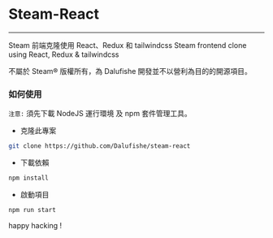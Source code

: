 # Steam-React

---

Steam 前端克隆使用 React、Redux 和 tailwindcss
Steam frontend clone using React, Redux & tailwindcss

不屬於 Steam® 版權所有，為 Dalufishe 開發並不以營利為目的的開源項目。

### 如何使用

`注意:` 須先下載 NodeJS 運行環境 及 npm 套件管理工具。

- 克隆此專案

```bash
git clone https://github.com/Dalufishe/steam-react
```

- 下載依賴

```bash
npm install
```

- 啟動項目

```bash
npm run start
```

happy hacking !
